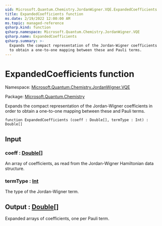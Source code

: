 ```yaml
---
uid: Microsoft.Quantum.Chemistry.JordanWigner.VQE.ExpandedCoefficients
title: ExpandedCoefficients function
ms.date: 2/19/2022 12:00:00 AM
ms.topic: managed-reference
qsharp.kind: function
qsharp.namespace: Microsoft.Quantum.Chemistry.JordanWigner.VQE
qsharp.name: ExpandedCoefficients
qsharp.summary: >-
  Expands the compact representation of the Jordan-Wigner coefficients in order
  to obtain a one-to-one mapping between these and Pauli terms.
---
```


# ExpandedCoefficients function

Namespace: [Microsoft.Quantum.Chemistry.JordanWigner.VQE](xref:Microsoft.Quantum.Chemistry.JordanWigner.VQE)

Package: [Microsoft.Quantum.Chemistry](https://nuget.org/packages/Microsoft.Quantum.Chemistry)


Expands the compact representation of the Jordan-Wigner coefficients in orderto obtain a one-to-one mapping between these and Pauli terms.

```qsharp
function ExpandedCoefficients (coeff : Double[], termType : Int) : Double[]
```


## Input

### coeff : [Double](xref:microsoft.quantum.qsharp.valueliterals#double-literals)[]

An array of coefficients, as read from the Jordan-Wigner Hamiltonian data structure.


### termType : [Int](xref:microsoft.quantum.qsharp.valueliterals#int-literals)

The type of the Jordan-Wigner term.



## Output : [Double](xref:microsoft.quantum.qsharp.valueliterals#double-literals)[]

Expanded arrays of coefficients, one per Pauli term.